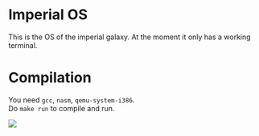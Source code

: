 # Imperial OS  
This is the OS of the imperial galaxy. At the moment it only has a working terminal.   

# Compilation  
You need `gcc`, `nasm`, `qemu-system-i386`.  
Do `make run` to compile and run.

![](https://i.imgur.com/xg4TbRf.png)